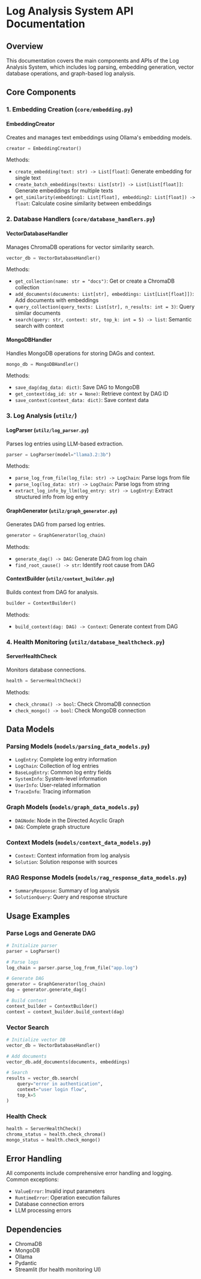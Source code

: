 # Log Analysis System API Documentation

## Overview

This documentation covers the main components and APIs of the Log Analysis System, which includes log parsing, embedding generation, vector database operations, and graph-based log analysis.

## Core Components

### 1. Embedding Creation (`core/embedding.py`)

#### EmbeddingCreator

Creates and manages text embeddings using Ollama's embedding models.

```python
creator = EmbeddingCreator()
```

Methods:

- `create_embedding(text: str) -> List[float]`: Generate embedding for single text
- `create_batch_embeddings(texts: List[str]) -> List[List[float]]`: Generate embeddings for multiple texts
- `get_similarity(embedding1: List[float], embedding2: List[float]) -> float`: Calculate cosine similarity between embeddings

### 2. Database Handlers (`core/database_handlers.py`)

#### VectorDatabaseHandler

Manages ChromaDB operations for vector similarity search.

```python
vector_db = VectorDatabaseHandler()
```

Methods:

- `get_collection(name: str = "docs")`: Get or create a ChromaDB collection
- `add_documents(documents: List[str], embeddings: List[List[float]])`: Add documents with embeddings
- `query_collection(query_texts: List[str], n_results: int = 3)`: Query similar documents
- `search(query: str, context: str, top_k: int = 5) -> list`: Semantic search with context

#### MongoDBHandler

Handles MongoDB operations for storing DAGs and context.

```python
mongo_db = MongoDBHandler()
```

Methods:

- `save_dag(dag_data: dict)`: Save DAG to MongoDB
- `get_context(dag_id: str = None)`: Retrieve context by DAG ID
- `save_context(context_data: dict)`: Save context data

### 3. Log Analysis (`utilz/`)

#### LogParser (`utilz/log_parser.py`)

Parses log entries using LLM-based extraction.

```python
parser = LogParser(model="llama3.2:3b")
```

Methods:

- `parse_log_from_file(log_file: str) -> LogChain`: Parse logs from file
- `parse_log(log_data: str) -> LogChain`: Parse logs from string
- `extract_log_info_by_llm(log_entry: str) -> LogEntry`: Extract structured info from log entry

#### GraphGenerator (`utilz/graph_generator.py`)

Generates DAG from parsed log entries.

```python
generator = GraphGenerator(log_chain)
```

Methods:

- `generate_dag() -> DAG`: Generate DAG from log chain
- `find_root_cause() -> str`: Identify root cause from DAG

#### ContextBuilder (`utilz/context_builder.py`)

Builds context from DAG for analysis.

```python
builder = ContextBuilder()
```

Methods:

- `build_context(dag: DAG) -> Context`: Generate context from DAG

### 4. Health Monitoring (`utilz/database_healthcheck.py`)

#### ServerHealthCheck

Monitors database connections.

```python
health = ServerHealthCheck()
```

Methods:

- `check_chroma() -> bool`: Check ChromaDB connection
- `check_mongo() -> bool`: Check MongoDB connection

## Data Models

### Parsing Models (`models/parsing_data_models.py`)

- `LogEntry`: Complete log entry information
- `LogChain`: Collection of log entries
- `BaseLogEntry`: Common log entry fields
- `SystemInfo`: System-level information
- `UserInfo`: User-related information
- `TraceInfo`: Tracing information

### Graph Models (`models/graph_data_models.py`)

- `DAGNode`: Node in the Directed Acyclic Graph
- `DAG`: Complete graph structure

### Context Models (`models/context_data_models.py`)

- `Context`: Context information from log analysis
- `Solution`: Solution response with sources

### RAG Response Models (`models/rag_response_data_models.py`)

- `SummaryResponse`: Summary of log analysis
- `SolutionQuery`: Query and response structure

## Usage Examples

### Parse Logs and Generate DAG

```python
# Initialize parser
parser = LogParser()

# Parse logs
log_chain = parser.parse_log_from_file("app.log")

# Generate DAG
generator = GraphGenerator(log_chain)
dag = generator.generate_dag()

# Build context
context_builder = ContextBuilder()
context = context_builder.build_context(dag)
```

### Vector Search

```python
# Initialize vector DB
vector_db = VectorDatabaseHandler()

# Add documents
vector_db.add_documents(documents, embeddings)

# Search
results = vector_db.search(
    query="error in authentication",
    context="user login flow",
    top_k=5
)
```

### Health Check

```python
health = ServerHealthCheck()
chroma_status = health.check_chroma()
mongo_status = health.check_mongo()
```

## Error Handling

All components include comprehensive error handling and logging. Common exceptions:

- `ValueError`: Invalid input parameters
- `RuntimeError`: Operation execution failures
- Database connection errors
- LLM processing errors

## Dependencies

- ChromaDB
- MongoDB
- Ollama
- Pydantic
- Streamlit (for health monitoring UI)
